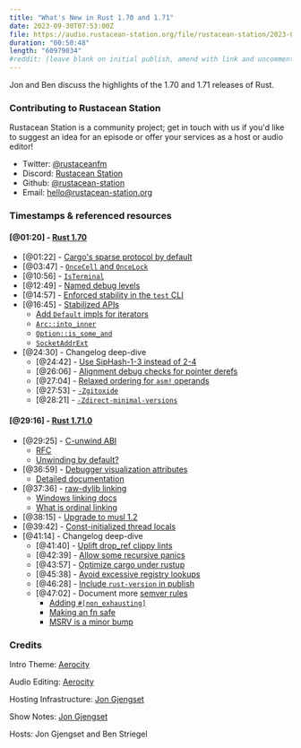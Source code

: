 ```yaml
---
title: "What's New in Rust 1.70 and 1.71"
date: 2023-09-30T07:53:00Z
file: https://audio.rustacean-station.org/file/rustacean-station/2023-09-30-rust-1.70-1.71.mp3
duration: "00:50:48"
length: "60979034"
#reddit: (leave blank on initial publish, amend with link and uncomment this line after Reddit thread has been posted)
---
```


Jon and Ben discuss the highlights of the 1.70 and 1.71 releases of Rust.

### Contributing to Rustacean Station

Rustacean Station is a community project; get in touch with us if you'd like to suggest an idea for an episode or offer your services as a host or audio editor!

 - Twitter: [@rustaceanfm](https://twitter.com/rustaceanfm)
 - Discord: [Rustacean Station](https://discord.gg/cHc3Gyc)
 - Github: [@rustacean-station](https://github.com/rustacean-station/)
 - Email: [hello@rustacean-station.org](mailto:hello@rustacean-station.org)

### Timestamps & referenced resources

#### [@01:20] - [Rust 1.70](https://blog.rust-lang.org/2023/06/01/Rust-1.70.0.html)

 - [@01:22] - [Cargo's sparse protocol by default](https://blog.rust-lang.org/2023/06/01/Rust-1.70.0.html#sparse-by-default-for-cratesio)
 - [@03:47] - [`OnceCell` and `OnceLock`](https://blog.rust-lang.org/2023/06/01/Rust-1.70.0.html#oncecell-and-oncelock)
 - [@10:56] - [`IsTerminal`](https://blog.rust-lang.org/2023/06/01/Rust-1.70.0.html#isterminal)
 - [@12:49] - [Named debug levels](https://blog.rust-lang.org/2023/06/01/Rust-1.70.0.html#named-levels-of-debug-information)
 - [@14:57] - [Enforced stability in the `test` CLI](https://blog.rust-lang.org/2023/06/01/Rust-1.70.0.html#enforced-stability-in-the-test-cli)
 - [@16:45] - [Stabilized APIs](https://blog.rust-lang.org/2023/06/01/Rust-1.70.0.html#stabilized-apis)
   - [Add `Default` impls for iterators](https://github.com/rust-lang/libs-team/issues/77)
   - [`Arc::into_inner`](https://doc.rust-lang.org/stable/alloc/sync/struct.Arc.html#method.into_inner)
   - [`Option::is_some_and`](https://doc.rust-lang.org/stable/std/option/enum.Option.html#method.is_some_and)
   - [`SocketAddrExt`](https://doc.rust-lang.org/stable/std/os/linux/net/trait.SocketAddrExt.html)
 - [@24:30] - Changelog deep-dive
   - [@24:42] - [Use SipHash-1-3 instead of 2-4](https://github.com/rust-lang/rust/pull/107925/)
   - [@26:06] - [Alignment debug checks for pointer derefs](https://github.com/rust-lang/rust/pull/98112)
   - [@27:04] - [Relaxed ordering for `asm!` operands](https://github.com/rust-lang/rust/pull/105798/)
   - [@27:53] - [`-Zgitoxide`](https://doc.rust-lang.org/nightly/cargo/reference/unstable.html#gitoxide)
   - [@28:21] - [`-Zdirect-minimal-versions`](https://doc.rust-lang.org/nightly/cargo/reference/unstable.html#direct-minimal-versions)

#### [@29:16] - [Rust 1.71.0](https://blog.rust-lang.org/2023/07/13/Rust-1.71.0.html)

 - [@29:25] - [C-unwind ABI](https://blog.rust-lang.org/2023/07/13/Rust-1.71.0.html#c-unwind-abi)
   - [RFC](https://github.com/rust-lang/rfcs/blob/master/text/2945-c-unwind-abi.md#abi-boundaries-and-unforced-unwinding)
   - [Unwinding by default?](https://hackmd.io/ymsEL6OpR6OSMoFr1As1rw)
 - [@36:59] - [Debugger visualization attributes](https://blog.rust-lang.org/2023/07/13/Rust-1.71.0.html#debugger-visualization-attributes)
   - [Detailed documentation](https://doc.rust-lang.org/nightly/reference/attributes/debugger.html#the-debugger_visualizer-attribute)
 - [@37:36] - [raw-dylib linking](https://blog.rust-lang.org/2023/07/13/Rust-1.71.0.html#raw-dylib-linking)
   - [Windows linking docs](https://learn.microsoft.com/en-us/cpp/build/linking-an-executable-to-a-dll?view=msvc-170)
   - [What is ordinal linking](https://stackoverflow.com/questions/44585808/what-is-linking-by-ordinal-and-linking-by-name-mean-in-c)
 - [@38:15] - [Upgrade to musl 1.2](https://blog.rust-lang.org/2023/07/13/Rust-1.71.0.html#upgrade-to-musl-12)
 - [@39:42] - [Const-initialized thread locals](https://blog.rust-lang.org/2023/07/13/Rust-1.71.0.html#const-initialized-thread-locals)
 - [@41:14] - Changelog deep-dive
   - [@41:40] - [Uplift drop_ref clippy lints](https://github.com/rust-lang/rust/pull/109732/)
   - [@42:39] - [Allow some recursive panics](https://github.com/rust-lang/rust/pull/110975/)
   - [@43:57] - [Optimize cargo under rustup](https://github.com/rust-lang/cargo/pull/11917)
   - [@45:38] - [Avoid excessive registry lookups](https://github.com/rust-lang/cargo/pull/12083)
   - [@46:28] - [Include `rust-version` in publish](https://github.com/rust-lang/cargo/pull/12041)
   - [@47:02] - Document more [semver rules](https://doc.rust-lang.org/cargo/reference/semver.html)
     - [Adding `#[non_exhausting]`](https://github.com/rust-lang/cargo/pull/10877)
     - [Making an fn safe](https://github.com/rust-lang/cargo/pull/12116)
     - [MSRV is a minor bump](https://github.com/rust-lang/cargo/pull/12122)

### Credits

Intro Theme: [Aerocity](https://twitter.com/AerocityMusic)

Audio Editing: [Aerocity](https://twitter.com/AerocityMusic)

Hosting Infrastructure: [Jon Gjengset](https://twitter.com/jonhoo/)

Show Notes: [Jon Gjengset](https://twitter.com/jonhoo/)

Hosts: Jon Gjengset and Ben Striegel
